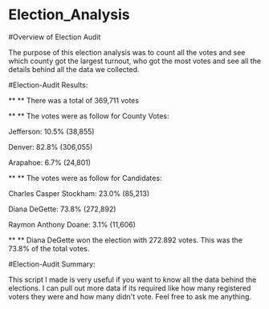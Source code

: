# Election_Analysis
#Overview of Election Audit

The purpose of this election analysis was to count all the votes and see which county got the largest turnout, who got the most votes and see all the details behind
all the data we collected.

#Election-Audit Results:

** ** There was a total of 369,711 votes

** ** The votes were as follow for County Votes:

Jefferson: 10.5% (38,855)

Denver: 82.8% (306,055)

Arapahoe: 6.7% (24,801)

** ** The votes were as follow for Candidates:

Charles Casper Stockham: 23.0% (85,213)

Diana DeGette: 73.8% (272,892)

Raymon Anthony Doane: 3.1% (11,606)

** ** Diana DeGette won the election with 272.892 votes. This was the 73.8% of the total votes.

#Election-Audit Summary:

This script I made is very useful if you want to know all the data behind the elections. I can pull out more data if its required like how many registered voters they were and how many didn't vote. Feel free to ask me anything.
